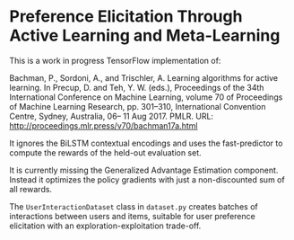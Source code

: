 # Preference Elicitation Through Active Learning and Meta-Learning

This is a work in progress TensorFlow implementation of:

Bachman, P., Sordoni, A., and Trischler, A. Learning algorithms for active learning. In Precup, D. and Teh,
Y. W. (eds.), Proceedings of the 34th International Conference on Machine Learning, volume 70 of Proceedings of Machine Learning Research, pp. 301–310, International Convention Centre, Sydney, Australia, 06–
11 Aug 2017. PMLR. URL: http://proceedings.mlr.press/v70/bachman17a.html

It ignores the BiLSTM contextual encodings and uses the fast-predictor to compute the rewards of the held-out evaluation set.

It is currently missing the Generalized Advantage Estimation component. Instead it optimizes the policy gradients with just a non-discounted sum of all rewards.

The `UserInteractionDataset` class in `dataset.py` creates batches of interactions between users and items, suitable for user preference elicitation with an exploration-exploitation trade-off.